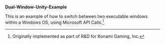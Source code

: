 **Dual-Window-Unity-Example**

This is an example of how to switch between two executable windows within a Windows OS, using Microsoft API Calls.[^1]

[^1]:Originally implemented as part of R&D for Konami Gaming, Inc.
